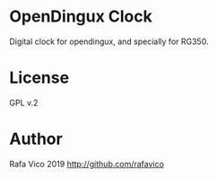 # OpenDingux Clock

Digital clock for opendingux, and specially for RG350.

# License

GPL v.2

# Author

Rafa Vico 2019
http://github.com/rafavico

